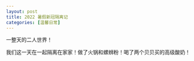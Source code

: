 ```yaml
---
layout: post
title: 2022 暑假新冠隔离记
categories: [温馨日常]
---
```


一整天的二人世界！<abs>

我们这一天在一起隔离在家家！做了火锅和螺蛳粉！喝了两个贝贝买的高级酸奶！
